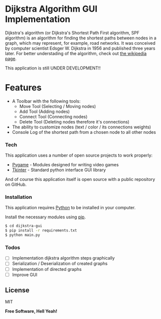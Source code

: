 # Dijkstra Algorithm GUI Implementation

Dijkstra's algorithm (or Dijkstra's Shortest Path First algorithm, SPF algorithm) is an algorithm for finding the shortest paths between nodes in a graph, which may represent, for example, road networks. It was conceived by computer scientist Edsger W. Dijkstra in 1956 and published three years later. For better understading of the algorithm, check out [the wikipedia page](https://en.wikipedia.org/wiki/Dijkstra%27s_algorithm).

This application is still UNDER DEVELOPMENT!!

# Features

  - A Toolbar with the following tools:
    - Move Tool (Selecting / Moving nodes)
    - Add Tool (Adding nodes)
    - Connect Tool (Connecting nodes)
    - Delete Tool (Deleting nodes therefore it's connections)
  - The ability to customize nodes (text / color / its connections weights)
  - Console Log of the shortest path from a chosen node to all other nodes

### Tech

This application uses a number of open source projects to work properly:

* [Pygame](https://www.pygame.org/) - Modules designed for writing video games
* [Tkinter](https://wiki.python.org/moin/TkInter) - Standard python interface GUI library

And of course this application itself is open source with a public repository on GitHub.

### Installation

This application requires [Python](https://www.python.org/) to be installed in your computer.

Install the necessary modules using [pip](https://pypi.org/project/pip/).

```sh
$ cd dijkstra-gui
$ pip install -r requirements.txt
$ python main.py
```

### Todos

 - [ ] Implementation dijkstra algorithm steps graphically
 - [ ] Serialization / Deserialization of created graphs
 - [ ] Implementation of directed graphs
 - [ ] Improve GUI

License
----

MIT

**Free Software, Hell Yeah!**
